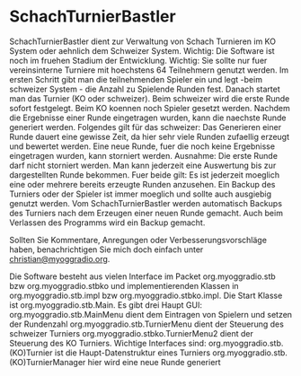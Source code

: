 # SchachTurnierBastler

SchachTurnierBastler dient zur Verwaltung von Schach Turnieren im KO System oder aehnlich dem Schweizer System.
Wichtig: Die Software ist noch im fruehen Stadium der Entwicklung.
Wichtig: Sie sollte nur fuer vereinsinterne Turniere mit hoechstens 64 Teilnehmern genutzt werden.
Im ersten Schritt gibt man die teilnehmenden Spieler ein und legt -beim schweizer System - die Anzahl zu Spielende Runden fest.
Danach startet man das Turnier (KO oder schweizer). 
Beim schweizer wird die erste Runde sofort festgelegt.
Beim KO koennen noch Spieler gesetzt werden.
Nachdem die Ergebnisse einer Runde eingetragen wurden, kann die naechste Runde generiert werden.
Folgendes gilt für das schweizer:
Das Generieren einer Runde dauert eine gewisse Zeit, da hier sehr viele Runden zufaellig erzeugt und bewertet werden. 
Eine neue Runde, fuer die noch keine Ergebnisse eingetragen wurden, kann storniert werden. 
Ausnahme: Die erste Runde darf nicht storniert werden. 
Man kann jederzeit eine Auswertung bis zur dargestellten Runde bekommen. 
Fuer beide gilt:
Es ist jederzeit moeglich eine oder mehrere bereits erzeugte Runden anzusehen. 
Ein Backup des Turniers oder der Spieler ist immer moeglich und sollte auch ausgiebig genutzt werden. 
Vom SchachTurnierBastler werden automatisch Backups des Turniers nach dem Erzeugen einer neuen Runde gemacht.
Auch beim Verlassen des Programms wird ein Backup gemacht.

Sollten Sie Kommentare, Anregungen oder Verbesserungsvorschläge haben, 
benachrichtigen Sie mich doch einfach unter christian@myoggradio.org.

Die Software besteht aus vielen Interface im Packet org.myoggradio.stb bzw org.myoggradio.stbko  und implementierenden Klassen in org.myoggradio.stb.impl bzw org.myoggradio.stbko.impl.
Die Start Klasse ist org.myoggradio.stb.Main.
Es gibt drei Haupt GUI: 
org.myoggradio.stb.MainMenu dient dem Eintragen von Spielern und setzen der Rundenzahl
org.myoggradio.stb.TurnierMenu dient der Steuerung des schweizer Turniers
org.myoggradio.stbko.TurnierMenu2 dient der Steuerung des KO Turniers.
Wichtige Interfaces sind:
org.myoggradio.stb.(KO)Turnier ist die Haupt-Datenstruktur eines Turniers
org.myoggradio.stb.(KO)TurnierManager hier wird eine neue Runde generiert
